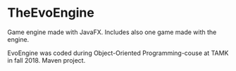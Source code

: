 # TheEvoEngine
Game engine made with JavaFX. Includes also one game made with the engine.

EvoEngine was coded during Object-Oriented Programming-couse at TAMK in fall 2018. Maven project.
